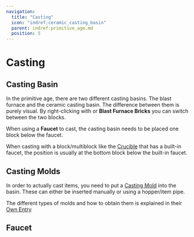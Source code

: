 ```yaml
---
navigation:
  title: "Casting"
  icon: "indref:ceramic_casting_basin"
  parent: indref:primitive_age.md
  position: 5
---
```


# Casting

<Row>
    <ItemImage id="indref:ceramic_casting_basin" scale="4" />
    <ItemImage id="indref:blast_furnace_casting_basin" scale="4" />
    <ItemImage id="indref:blast_furnace_faucet" scale="4" />
</Row>

## Casting Basin

In the primitive age, there are two different casting basins.
The blast furnace and the ceramic casting basin.
The difference between them is purely visual.
By right-clicking with <ItemImage id="indref:terracotta_bricks" scale="0.6" /> <ItemLink id="indref:terracotta_bricks" /> or <ItemImage id="indref:blast_furnace_bricks" scale="0.6" /> **Blast Furnace Bricks** you can switch between the two blocks.

When using a <ItemImage id="indref:blast_furnace_faucet" scale="0.6" /> **Faucet** to cast, the casting basin needs to be placed one block below the faucet.

When casting with a block/multiblock like the <ItemImage id="indref:ceramic_crucible_controller" scale="0.6" /> [Crucible](./crucible.md) that has a built-in faucet, the position is usually at the bottom block below the built-in faucet.

## Casting Molds

In order to actually cast items, you need to put a [Casting Mold](./molds.md) into the basin.
These can either be inserted manually or using a hopper/item pipe.

The different types of molds and how to obtain them is explained in their [Own Entry](./molds.md)

## Faucet
